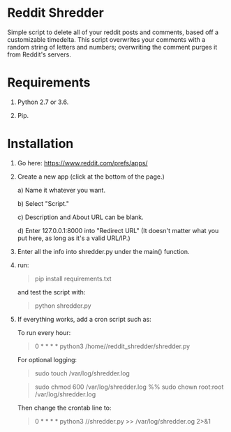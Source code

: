 # Reddit Shredder

Simple script to delete all of your reddit posts and comments, based off a customizable timedelta. This script overwrites your comments with a random string of letters and numbers; overwriting the comment purges it from Reddit's servers. 

# Requirements

1) Python 2.7 or 3.6.

2) Pip.

# Installation

1) Go here: https://www.reddit.com/prefs/apps/

2) Create a new app (click at the bottom of the page.)
   
   a) Name it whatever you want. 
   
   b) Select "Script."
   
   c) Description and About URL can be blank.
   
   d) Enter 127.0.0.1:8000 into "Redirect URL" (It doesn't matter what you put here, as long as it's a valid URL/IP.)

3) Enter all the info into shredder.py under the main() function. 

4) run:
   
   > pip install requirements.txt
   
   and test the script with:
   
   > python shredder.py
   
   
5) If everything works, add a cron script such as:
   
   To run every hour:
   
   > 0 * * * * python3 /home/<your username>/reddit_shredder/shredder.py
   
   For optional logging:
   
   > sudo touch /var/log/shredder.log
   
   > sudo chmod 600 /var/log/shredder.log %% sudo chown root:root /var/log/shredder.log
   
   Then change the crontab line to:
   
   > 0 * * * * python3 /<path to script>/shredder.py >> /var/log/shredder.og 2>&1
